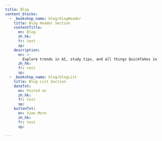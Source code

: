 ```yaml
---
title: Blog
content_blocks:
  - _bookshop_name: blog/blogHeader
    title: Blog Header Section
    contentTitle: 
      en: Blog
      zh_hk:
      fr: test
      sp:
    description: 
      en: >-
        Explore trends in AI, study tips, and all things QuickTakes in our blog!
      zh_hk:
      fr: test
      sp:
  - _bookshop_name: blog/blogList
    title: Blog List Section
    dateTxt:
      en: Posted on
      zh_hk:
      fr: test
      sp:
    buttonTxt:
      en: View More
      zh_hk:
      fr: test
      sp:
    
---
```

